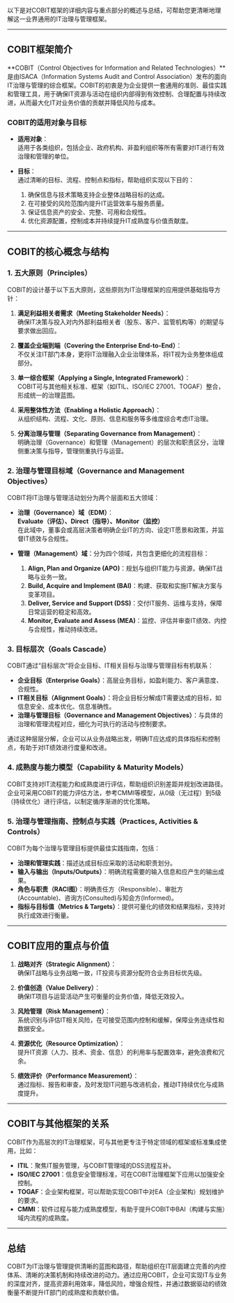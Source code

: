 以下是对COBIT框架的详细内容与重点部分的概述与总结，可帮助您更清晰地理解这一业界通用的IT治理与管理框架。

---

## COBIT框架简介

**COBIT（Control Objectives for Information and Related Technologies）**是由ISACA（Information Systems Audit and Control Association）发布的面向IT治理与管理的综合框架。COBIT的初衷是为企业提供一套通用的准则、最佳实践和管理工具，用于确保IT资源与活动在组织内部得到有效控制、合理配置与持续改进，从而最大化IT对业务价值的贡献并降低风险与成本。

### COBIT的适用对象与目标

- **适用对象**：  
    适用于各类组织，包括企业、政府机构、非盈利组织等所有需要对IT进行有效治理和管理的单位。
    
- **目标**：  
    通过清晰的目标、流程、控制点和指标，帮助组织实现以下目的：
    
    1. 确保信息与技术策略支持企业整体战略目标的达成。
    2. 在可接受的风险范围内提升IT运营效率与服务质量。
    3. 保证信息资产的安全、完整、可用和合规性。
    4. 优化资源配置，控制成本并持续提升IT成熟度与价值贡献度。

---

## COBIT的核心概念与结构

### 1. 五大原则（Principles）

COBIT的设计基于以下五大原则，这些原则为IT治理框架的应用提供基础指导方针：

1. **满足利益相关者需求（Meeting Stakeholder Needs）**：  
    确保IT决策与投入对内外部利益相关者（股东、客户、监管机构等）的期望与要求做出回应。
    
2. **覆盖企业端到端（Covering the Enterprise End-to-End）**：  
    不仅关注IT部门本身，更将IT治理融入企业治理体系，将IT视为业务整体组成部分。
    
3. **单一综合框架（Applying a Single, Integrated Framework）**：  
    COBIT可与其他相关标准、框架（如ITIL、ISO/IEC 27001、TOGAF）整合，形成统一的治理蓝图。
    
4. **采用整体性方法（Enabling a Holistic Approach）**：  
    从组织结构、流程、文化、原则、信息和服务等多维度综合考虑IT治理。
    
5. **分离治理与管理（Separating Governance from Management）**：  
    明确治理（Governance）和管理（Management）的层次和职责区分，治理侧重决策与指导，管理侧重执行与运营。
    

### 2. 治理与管理目标域（Governance and Management Objectives）

COBIT将IT治理与管理活动划分为两个层面和五大领域：

- **治理（Governance）域（EDM）**：  
    **Evaluate（评估）、Direct（指导）、Monitor（监控）**  
    在此域中，董事会或高层决策者明确企业IT的方向、设定IT愿景和政策，并监督IT绩效与合规性。
    
- **管理（Management）域**：分为四个领域，共包含更细化的流程目标：
    
    1. **Align, Plan and Organize (APO)**：规划与组织IT能力与资源，确保IT战略与业务一致。
    2. **Build, Acquire and Implement (BAI)**：构建、获取和实施IT解决方案与变革项目。
    3. **Deliver, Service and Support (DSS)**：交付IT服务、运维与支持，保障日常运营的稳定和高效。
    4. **Monitor, Evaluate and Assess (MEA)**：监控、评估并审查IT绩效、内控与合规性，推动持续改进。

### 3. 目标层次（Goals Cascade）

COBIT通过“目标层次”将企业目标、IT相关目标与治理与管理目标有机联系：

- **企业目标（Enterprise Goals）**：高层业务目标，如盈利能力、客户满意度、合规性。
- **IT相关目标（Alignment Goals）**：将企业目标分解成IT需要达成的目标，如信息安全、成本优化、信息准确性。
- **治理与管理目标（Governance and Management Objectives）**：与具体的治理和管理流程对应，细化为可执行的活动与控制要求。

通过这种层层分解，企业可以从业务战略出发，明确IT应达成的具体指标和控制点，有助于对IT绩效进行度量和改进。

### 4. 成熟度与能力模型（Capability & Maturity Models）

COBIT支持对IT流程能力和成熟度进行评估，帮助组织识别差距并规划改进路径。企业可采用COBIT的能力评估方法，参考CMMI等模型，从0级（无过程）到5级（持续优化）进行评估，以制定循序渐进的优化策略。

### 5. 治理与管理指南、控制点与实践（Practices, Activities & Controls）

COBIT为每个治理与管理目标提供最佳实践指南，包括：

- **治理和管理实践**：描述达成目标应采取的活动和职责划分。
- **输入与输出（Inputs/Outputs）**：明确流程需要的输入信息和应产生的输出成果。
- **角色与职责（RACI图）**：明确责任方（Responsible）、审批方(Accountable)、咨询方(Consulted)与知会方(Informed)。
- **指标与目标值（Metrics & Targets）**：提供可量化的绩效和结果指标，支持对执行成效进行衡量。

---

## COBIT应用的重点与价值

1. **战略对齐（Strategic Alignment）**：  
    确保IT战略与业务战略一致，IT投资与资源分配符合业务目标优先级。
    
2. **价值创造（Value Delivery）**：  
    确保IT项目与运营活动产生可衡量的业务价值，降低无效投入。
    
3. **风险管理（Risk Management）**：  
    系统识别与评估IT相关风险，在可接受范围内控制和缓解，保障业务连续性和数据安全。
    
4. **资源优化（Resource Optimization）**：  
    提升IT资源（人力、技术、资金、信息）的利用率与配置效率，避免浪费和冗余。
    
5. **绩效评价（Performance Measurement）**：  
    通过指标、报告和审查，及时发现IT问题与改进机会，推动IT持续优化与成熟度提升。
    

---

## COBIT与其他框架的关系

COBIT作为高层次的IT治理框架，可与其他更专注于特定领域的框架或标准集成使用，比如：

- **ITIL**：聚焦IT服务管理，与COBIT管理域的DSS流程互补。
- **ISO/IEC 27001**：信息安全管理标准，可在COBIT治理框架下应用以加强安全控制。
- **TOGAF**：企业架构框架，可以帮助实现COBIT中对EA（企业架构）规划维护的要求。
- **CMMI**：软件过程与能力成熟度模型，有助于提升COBIT中BAI（构建与实施）域内流程的成熟度。

---

## 总结

COBIT为IT治理与管理提供清晰的蓝图和路径，帮助组织在IT层面建立完善的内控体系、清晰的决策机制和持续改进的动力。通过应用COBIT，企业可实现IT与业务的深度对齐，提高资源利用效率，降低风险，增强合规性，并通过数据驱动的绩效衡量不断提升IT部门的成熟度和贡献价值。